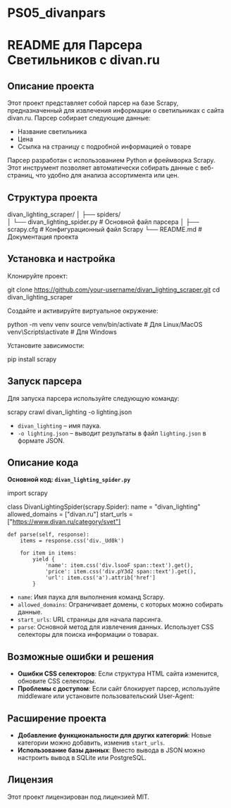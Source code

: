 # PS05_divanpars


# README для Парсера Светильников с divan.ru

## Описание проекта

Этот проект представляет собой парсер на базе Scrapy, предназначенный для извлечения информации о светильниках с сайта divan.ru. Парсер собирает следующие данные:

- Название светильника
- Цена
- Ссылка на страницу с подробной информацией о товаре

Парсер разработан с использованием Python и фреймворка Scrapy. Этот инструмент позволяет автоматически собирать данные с веб-страниц, что удобно для анализа ассортимента или цен.

## Структура проекта


divan_lighting_scraper/
│
├── spiders/                     
│   └── divan_lighting_spider.py  # Основной файл парсера
│
├── scrapy.cfg                    # Конфигурационный файл Scrapy
└── README.md                     # Документация проекта


## Установка и настройка

Клонируйте проект:

git clone https://github.com/your-username/divan_lighting_scraper.git
cd divan_lighting_scraper


Создайте и активируйте виртуальное окружение:

python -m venv venv
source venv/bin/activate  # Для Linux/MacOS
venv\\Scripts\\activate     # Для Windows


Установите зависимости:

pip install scrapy


## Запуск парсера

Для запуска парсера используйте следующую команду:


scrapy crawl divan_lighting -o lighting.json


- `divan_lighting` – имя паука.
- `-o lighting.json` – выводит результаты в файл `lighting.json` в формате JSON.

## Описание кода

**Основной код: `divan_lighting_spider.py`**


import scrapy

class DivanLightingSpider(scrapy.Spider):
    name = "divan_lighting"
    allowed_domains = ["divan.ru"]
    start_urls = ["https://www.divan.ru/category/svet"]

    def parse(self, response):
        items = response.css('div._Ud0k')

        for item in items:
            yield {
                'name': item.css('div.lsooF span::text').get(),
                'price': item.css('div.pY3d2 span::text').get(),
                'url': item.css('a').attrib['href']
            }


- `name`: Имя паука для выполнения команд Scrapy.
- `allowed_domains`: Ограничивает домены, с которых можно собирать данные.
- `start_urls`: URL страницы для начала парсинга.
- `parse`: Основной метод для извлечения данных. Использует CSS селекторы для поиска информации о товарах.

## Возможные ошибки и решения

- **Ошибки CSS селекторов**: Если структура HTML сайта изменится, обновите CSS селекторы.
- **Проблемы с доступом**: Если сайт блокирует парсер, используйте middleware или установите пользовательский User-Agent:



## Расширение проекта

- **Добавление функциональности для других категорий**: Новые категории можно добавить, изменив `start_urls`.
- **Использование базы данных**: Вместо вывода в JSON можно настроить вывод в SQLite или PostgreSQL.

## Лицензия

Этот проект лицензирован под лицензией MIT.


